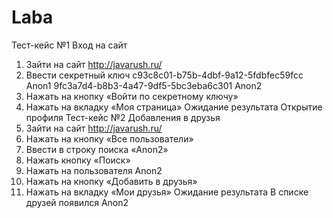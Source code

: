 # Laba
Тест-кейс №1 Вход на сайт 
1. Зайти на сайт http://javarush.ru/
2. Ввести секретный ключ 
c93c8c01-b75b-4dbf-9a12-5fdbfec59fcc  Anon1
9fc3a7d4-b8b3-4a47-9df5-5bc3eba6c301 Anon2
3. Нажать на кнопку «Войти по секретному ключу» 
4. Нажать на вкладку «Моя страница» 
Ожидание результата
Открытие профиля
Тест-кейс №2 Добавления в друзья 
1. Зайти на сайт http://javarush.ru/
2. Нажать на кнопку «Все пользователи»
3. Ввести в строку поиска «Anon2»
4. Нажать кнопку «Поиск»
5. Нажать на пользователя Anon2
6. Нажать на кнопку «Добавить в друзья»
7. Нажать на вкладку «Мои друзья»
Ожидание результата 
В списке друзей появился Anon2
